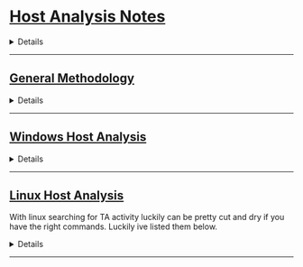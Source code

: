 # **<ins>Host Analysis Notes</ins>**
<details>

    [] Methodology
    [] Windows
        [] Detecting initial access
        [] Detecting Persistence
        [] Detecting Lateral Movement
        [] Detecting Communication
        [] Detecting PrivEsc
        [] Detecting Exfiltration

    [] Linux
        [] Detecting initial access
        [] Detecting Persistence
        [] Detecting Lateral Movement
        [] Detecting Communication
        [] Detecting PrivEsc
        [] Detecting Exfiltration
</details>

----------------------------------------------------------------------------
## **<ins>General Methodology</ins>**

<details>


</details>

----------------------------------------------------------------------------
## **<ins>Windows Host Analysis</ins>**

<details>

### **Increasing Visablilty and Host Logging**
Audit Policies
>Audit Policies are used to dictate which security related events are recorded. They can be used to record telemerty on activity like account logon events, Account Management, System events, Privilege use, And much more

```
[] 1. Launch Secpol.msc
[] 2. Local Policies > Audit Policies > enable auditing on all items
[] 3. Advanced Audit Policy Configuration > enable Auditing on all items
```
    
Process Visibility
>Increasing Process visability and enabling Process creation events to be recorded will allow for tracking of process creation and aid in the detection of TA activity.

```
[] 1. Launch Secpol.msc
[] 2. Security Settings > Advanced Audit Policy Configuration > System Audit Policies - Local Group Policy Object > Detailed Tracking.
[] 3. Audit Process Creation > Properties
[] 4. Select Config box, select Success, select Failure.
```

### **Tracking Processes**
```
Event Log / Name / Event ID
---------------------------------
Security / Process Creation / 4688

```
When Tracking down Processes the information i like to gather is below

```
[] 1. Who ran it:
[] 2. When did it run:
[] 3. What permissions did it run as:
[] 4. Where did it run From:
[] 5. What did it do:
```




<ins>Detect Me's</ins>

>Powershell to list all processes spawned and display unique Cmdline Args ran

```
$result = Get-WinEvent -FilterHashtable @{LogName="Security";Id=4688;StartTime = (Get-Date).AddDays(-7)} | ForEach-Object {
    $eventXml = ([xml]$_.ToXml()).Event
    $evt = [ordered]@{
        EventDate = [DateTime]$eventXml.System.TimeCreated.SystemTime
        Computer  = $eventXml.System.Computer
    }
    $eventXml.EventData.ChildNodes | ForEach-Object { $evt[$_.Name] = $_.'#text' }
    [PsCustomObject]$evt
}
$cmdCount = @()
Foreach($res in $result.CommandLine){
    $cmdCount += $res
}
$cmdCount | Sort-Object -unique
```

>Powershell to filter windows process creation for powershell instences running
```
Get-WinEvent -FilterHashtable @{
    LogName = 'Security'
    Id = 4688
    StartTime = (Get-Date).AddDays(-7)
} | Select TimeCreated,Id,Message -ExpandProperty Message | Select-String powershell
```

### **Detecting account manipulation**
```
Event Log / Name / Event ID / Scope
-----------------------------------------------
Security / Account Logon Faliure / 4625 / Local
Security / Account Logon Success / 4624 / Local



```


### **Detecting initial access**

### **Detecting Persistence**
    
### **Detecting Lateral Movement**
    
### **Detecting Communication**
    
### **Detecting PrivEsc**
    
### **Detecting Exfiltration**

### **Detecting Indicator Removal**

Detecting TA Actions to cover their tracks

```
Event Log / Name / Event ID / Scope
---------------------------------------------------------
Security / Security Event Log is Cleared / 1102 / Domain



``` 


Attackers will clear event logs to decrease the visabliity into actions they preformed.
Below are some methods to do it and may help in identification of these actions

Logs are stored on disk at the following location
```
C:\windows\System32\winevt\logs\
```
that being said the first method you could use if permissions allow is to straight delete that directory.

other cmdline and powershell methods to do so are listed below

>cmd

```
wevtutil cl system
wevtutil cl security
wevtutil cl application

```


<ins>Detect Me's</ins>

> Check to see if event logs where cleared.
```
Get-WinEvent -FilterHashtable @{
    LogName = 'Security'
    Id = 1102
    StartTime = (Get-Date).AddDays(-7)
}
```


### **Windows Memory Analysis**

**<ins>Capturing a full memory dump</ins>**

```
[] Open FTK
[] File > Capture memory 
[] pick outpath and name
[] after capture open powershell
[] get-filehash -algorithm md5 .\memdump.mem
```

**<ins>Capturing a process memory dump</ins>**

using procdump64:

```
[] Open Powershell
[] .\procdump64.exe -ma lsass.exe C:\Dir\to\Save -accepteula
[] get-filehash -algorithm md5 C:\dir\to\save\proc.dmp
```

**<ins>Capturing a Crash dump</ins>**

```
[] win + r > sysdm.cpl 
[] Advanced tab > settings > startup and recovery
[] configure mem dump in system faliure > write debugging information > Active Memory Dump
```


**<ins>Analysis with Volitility3</ins>**

Below is a checklist we can fill out as we go thru these steps to build a case on intrusions we find

**Vol Checklist**

```
[] Grab Open Network Connections
    [] What are the open connections to out of the network?
    [] What are the open connections to other hosts on the network and do they make sense?
    [] Are there any non-windows binaries running creating connections out?
    
[] Grab the Process tree list
    [] Are there any non-windows binaries running?
    [] Are these non-windows binaries running from a user or tmp directory?
    [] What is the virtual memory address and PID of the process in question?

[] Grap File's in question
    [] from the information above are we finding any active files we can dig into?
    [] what is the hash of the file in question? 
    [] check virustotal for hash
```




First we will need to load up the correct profile

```vol -f .\mem.mem windows.info```

From here we can start gatheing information on running Proccesses and open network connections

Listing Open network connections:

``` vol -f .\memory.dmp windows.netstat ```
            ** Then **
``` vol -f .\memory.dmp windows.netscan.NetScan ```

from here we can look at the ouput for non native windows binaries as a first check, deffinity want to pay attention to spelling for trying to hide in easy typos

after this we can start looking at proccesses running 

``` vol -f .\memory.dmp windows.pslist ```

            **Then**

``` vol -f .\memory.dmp windows.pstree ```

here we can start seeing the processes running that may also be connected to the netconnections, additionally were going to want to check and see where the binaries are running from.

from here we can start seeing what files we may have to dig into more.
in order to dig into a file we need its PID and virtual address so from the above process list we can pick thoes out and use them to provide as flags.

``` vol -f .\memory.dmp windows.dumpfiles --pid 4628 --virtaddr 0xca82b85325a0 ```

once we have the file lets grab the hash and provide that to virustotal as a quick check

```get-filehash -algorithm SHA1 .\file_sus.exe```

Now that we have the file lets start looking into what actions on objective where taken

To do this we can pull the cmdline histroy

```vol -f .\memory.dmp windows.cmdline```

from this we can use that previous PID to see what was ran when the processes started up.



</details>

----------------------------------------------------------------------------
## **<ins>Linux Host Analysis</ins>**
With linux searching for TA activity luckily can be pretty cut and dry if you have the right commands. Luckily ive listed them below.

<details>

### **Locating Processes and Network Connections**

>List all running processes

```
ps aux
```

>List all running processes running as a specific user

```
ps aux | grep root
```

Lets say we have a process we beleive is planted by the TA. We can start our investigation by using the ```lsof``` command this will give a list of all open files and can be provided the pid of the process we currently have in question

```
lsof -p 12345
```

After analyzing our output here we can now start looking into if network connections are made. in all honesty id really start here. if you can start by using internal to external network connections as a base list to start your querys on then its probably a fair bet since attackers need external to internal connection. This can also reveal more information like what ports are being used, is it a common port? does the port appear to change over time? how often is the process calling back? these are all things we should be able to discover from running and analyzing the below command

```
lsof -i -P -n
```

Looking at our output we can run through a list to help decide whats wonky and whats normal external connection. We can further widdle this list down by checking to see if the list we have has any known IP addresses in it (e.g IP associated to a package manager). If we where able to narrow that down now we can start looking into src and dest ports in use. Does this pairing make sense? do we have a high port to 443? might be indicative of a C2 plant. do we standard protocols being used over non traditional ports they are assigned?




---------------------------------------------------------------------------------------------

### **Detecting initial access**

With linux, the primary reason to have this server in the first place is most likely to
host a service for other systems. 

<ins>Web IA</ins>
With web as a initial access we first gotta know what service is installed as a web service.

We can look in the logging to see whats available.

```/var/log/```

if we start seeing things like ```/var/log/nginx``` or ```/var/log/apache2``` we should prob check there.


On that note. how do we detect funky traffic in these logs?


---------------------------------------------------------------------------------------------   

### **Detecting Persistence**

When detecting persistence on linux its layed out in a great way to create a running bash script to do it. Since linux everything is a file and persistence typically takes avantage of file reference and execution of contents we can make alil enumeration script to help us do this. first we need to understand common locations and what we want to grab out of them. 

>Common Persistence in linux

```
[] 1. Account Creation
[] 2. Cron Jobs
[] 3. Services
```
---------------------------------------------------------------------------------------------
**<ins>Account Creation</ins>**

When looking into account creation we can look into to the  ``` /var/log ``` directory
this directoy houses the  ``` /var/log/auth.log ``` file and from here we can grep for ```useradd``` or ```passwd``` commands run to check for account creation and minipulation

> checking for Account Creation
```
sudo cat /var/log/auth.log | grep useradd
```

>checking for Account Modification
```
sudo cat /var/log/auth.log | grep usermod
```
```
sudo cat /var/log/auth.log | grep useradd
```
```
sudo cat /var/log/auth.log | grep passwd
```

Next we can start seeing what shell this user logs in with

>checking spawn shell
```
sudo cat /etc/passwd
```
---------------------------------------------------------------------------------------------
**<ins>Cron Jobs</ins>**

Cron Jobs are pretty much the same as task scheduler in windows. these will run jobs on time based increment. these jobs can run commands or scripts that are referenced within the file.

>Location of Crontabs
```
User Crontabs:
/var/spool/cron/
/var/spool/cron/crontabs

System-wide Crontabs:
/etc/crontab
/etc/cron.d

```

When analyzing these we can just seach thru them and look for things like user cron jobs pointing to scripts in user dir's where we can then do some further reading on the script to see whats up.

---------------------------------------------------------------------------------------------
**<ins>Services</ins>**

The Reason services are ideal for attackers is for the fact they boot on startup and give you pretty granular control over longterm cover inside of a machine. Services are located inside the ```/etc/systemd/system/``` directory. To provide an example of how services can be used please see below

> Below is a sample service file
```
[Unit]
Description=Backup Manager
After=network.target

[Service]
ExecStart=/home/TA/.sus_proc
Restart=on-failure
User=nobody
Group=nogroup

[Install]
WantedBy=multi-user.target
```

above we can see a service file where on startup this badboy will kick off and launch a file from the TA's home directory. this file really can contain anything like a check to validte C2 beacon, backdoor acounts still active, a method of data exfil. so this is a really nice way to stay on target. the biggest downside to it is the fact its metioned here, to well known. None the less still a easy thing to check for 

>Example of how to pull every service file and grep the ExecStart locations
```
sudo cat /etc/systemd/system/* | grep ExecStart
```
This will give you some insight into what is being called and typically what sticks out is whats wrong.

Additional to this there are a few log locations we can check to see details of when/how its running

>syslogs
```
cat /var/log/syslog | grep .sus_proc
```
>journalctl
```
sudo journalctl -u .sus_proc
```


**<ins>Building a process tree</ins>**

with building a process tree out on a suspected file well want to follow the ppid of the process all the way up to pid 1

```

1. ausearch -i -x "<Command/file/text thats sus here>"
2. next record the starting location pid and the ppid
3. ausearch -i --pid <put previous pid here> 
4. record actions taken by the newly analyzed pid and the ppid
5. auseach -i --pid <new pid>
6. repeat.

```

---------------------------------------------------------------------------------------------

### **Detecting Lateral Movement**



----------------------------------------------------------------------------------------------  

### **Detecting Communication**



-----------------------------------------------------------------------------------------------

### **Detecting PrivEsc**


-----------------------------------------------------------------------------------------------

### **Detecting Exfiltration**

-----------------------------------------------------------------------------------------------

### **Memory Analysis**

The Goals with memory analysis is to capture the data that's lifetime is often very short. if captured when compromise is suspected then we can look into the specifics of what is occuring and give a deeper look into what the attacker may have achived.


**<ins>Volatile memory</ins>**
Volatile memory is anything that is not preserved after system restart/powerloss/ service restart. In addition to this memory has a hierarchy to what is preserved first and what is instantly over written.

```
CPU Registers
    |
    V
CPU Cache
    |
    V
RAM
    |
    V
Disk Storage

```

When Going through volatile memory analysis, specifically on RAM this is divided up inbetween two spaces. kernal space and user space.

User Space consists of process launched by the user or applications. each space is seperate to be protected from others.

kernal space is a reserve for the OS and low-level services that will manage resources like drivers and memory access.

**<ins>Collection Objectives/Focus of analysis</ins>**

there are diffrent types of memory dumps and basically just detail how verbose they are. we have ```Full Memory Dump```,```Process Dump```, and ```PageFile And Swap Analysis```. in some cases you can also parse the systems hibernation file ```hiberfil.sys``` to extract RAM Contents. On linux the best tool to capture a memory image is
```LiME (Linux Memory Extractor)```

When Collecting a memory image where going to make sure we want to collect the following:

```
[] Running Processes
[] Open Network connections and ports
[] Logged-in users and recent commands
[] decrypted content, including encryption keys
[] injected code or fileless malware
```

Now the question arises, what should we look for in memory?

```
[] Suspicious or malicious processes that are running without a corresponding file on disk
[] DLL injection where malicious code is injected into memory space of a legit process
[] process hollowing and the mem space that is replaces with malicious code
[] API hooking and the interception of a normal function call
[] rootkits in a kernel level space where 

```

Timing on capture is obviously very important.

If you detect any of the following, capturing a mem_image is probably worth it:

```
[] Lateral Movement
    -If we start detecting lateral movement we can look into   what processes are running and what cmdline args have been ran to get a good timeline. this will also expose what credentials have been used and what account to monitor more.

[] Fileless/In-Memory Malware
    this type of activity will give us a look into the processes housing the beacons, we can gather C2 Addresses and if it is an interperted language like PS/VBS/Bash we can see whats ran in plaintext
[] Evidence Destruction
    This will also reveal a timeline for us, focusing on what cmdline args where ran and what was deleted/ the method of deletion.

```

**<ins>Capturing memory on linux</ins>**

full memory capture with **```LiME```**:

first we need to ensure LiME is installed
```git clone https://github.com/504ensicsLabs/LiME.git```




**<ins>Analysis with Volitility3</ins>**

First we will need to load up the correct profile

```vol -f .\mem.mem banners```

With in our ```volatility3\framework\constants\__init__.py``` file we need to replace the following ```REMOTE_ISF_URL = "https://raw.githubusercontent.com/leludo84/vol3-linux-profiles/main/banners-isf.json"```

now that thats out the way...

**grabing bash history:**

```
vol -f .\dump.mem linux.bash.Bash
```

**Grabbing the hosts interfaces and addr's:**

```
vol -f .\dump.mem linux.ip.Addr
```

**Listing all open processes:**

```
vol -f .\dump.mem linux.pslist.PsList
```

**grabbing open files in processes:**

```
vol -f .\dump.mem linux.lsof.Lsof
```

listing what teminal input from processes, by pid, ppid, and Process Name.

```


```


**grabbing Open network connections and nethooks:**

This will list the following properties (Pretty OP):
NetNS, Process Name, PID, TID, FD, Sock Offset, Family  Type, Proto, Source Addr, Source Port, Destination Addr, Destination Port, State, Filter 
```
vol -f .\dump.mem linux.sockstat
```
   
     **And**

```
vol -f .\dump.mem linux.netfilter
```

Checking for rootkits:
Pretty much were going to look for hooked syscalls 


```

```

**here is a list of all the common linux vol commands**

```
banners.Banners     Attempts to identify potential Linux banners in memory.
linux.bash.Bash     Recovers bash command history.
linux.boottime.Boottime  Retrieves system boot time.
linux.capabilities.Capabilities  Lists process capabilities.
linux.check_afinfo.Check_afinfo  Checks network address family information.
linux.check_creds.Check_creds  Identifies credential discrepancies.
linux.check_idt.Check_idt  Examines the interrupt descriptor table.
linux.check_modules.Check_modules  Lists kernel modules.
linux.check_syscall.Check_syscall  Checks syscall table integrity.
linux.ebpf.EBPF  Enumerates eBPF programs.
linux.elfs.Elfs  Lists ELF binaries mapped in memory.
linux.envars.Envars  Displays process environment variables.
linux.graphics.fbdev.Fbdev  Retrieves framebuffer device information.
linux.hidden_modules.Hidden_modules  Detects hidden kernel modules.
linux.iomem.IOMem  Retrieves memory map similar to /proc/iomem.
linux.kallsyms.Kallsyms  Extracts kernel symbol addresses.
linux.keyboard_notifiers.Keyboard_notifiers  Lists keyboard notifiers.
linux.kmsg.Kmsg  Reads the kernel log buffer.
linux.kthreads.Kthreads  Lists kernel threads.
linux.library_list.LibraryList  Enumerates shared libraries.
linux.lsmod.Lsmod  Lists loaded kernel modules.
linux.lsof.Lsof  Lists open files per process.
linux.malfind.Malfind  Scans for suspicious memory regions.
linux.modxview.Modxview  Detects kernel rootkits by module discrepancies.
linux.mountinfo.MountInfo  Retrieves mounted file system details.
linux.netfilter.Netfilter  Inspects netfilter hooks.
linux.pagecache.Files  Examines file-backed memory pages.
linux.pagecache.InodePages  Lists inode-associated memory pages.
linux.pidhashtable.PIDHashTable  Scans for hidden processes.
linux.proc.Maps  Displays memory maps of all processes.
linux.psaux.PsAux  Lists processes with command-line arguments.
linux.pscallstack.PsCallStack  Extracts kernel stack traces for processes.
linux.pslist.PsList  Lists active processes.
linux.psscan.PsScan  Scans for residual process structures.
linux.pstree.PsTree  Displays process hierarchy.
linux.ptrace.Ptrace  Lists processes with ptrace attachments.
linux.sockstat.Sockstat  Retrieves socket statistics.
linux.tty_check.tty_check  Checks for attached terminals.
linux.vmaregexscan.VmaRegExScan  Scans memory using regular expressions.
linux.vmayarascan.VmaYaraScan  Scans memory using YARA signatures.
linux.vmcoreinfo.VMCoreInfo  Extracts crash dump metadata.
```


-----------------------------------------------------------------------------------------------
</details>

-----------------------------------------------------------------------------------------------